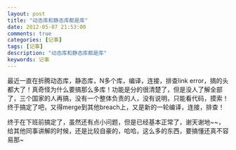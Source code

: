 ```yaml
---
layout: post
title: "动态库和静态库都是库"
date: 2012-05-07 21:53:00
comments: true
categories: [记事]
tags: [记事]
description: "动态库和静态库都是库"
keywords: 记事
---
```


最近一直在折腾动态库，静态库，N多个库，编译，连接，排查link error，搞的头都大了！真奇怪为什么要搞那么多库！功能是分的很清楚了，但是没人了解全部了，三个国家的人再搞，没有一个整体负责的人，没有说明，只能看代码，摸索！终于搞定了吧，又得merge到其他breach上，又是新的一轮编译，连接，排查！

终于在下班前搞定了，虽然还有点小问题，但是已经基本正常了，谢天谢地~~，给其他同事讲解的时候，还是比较自豪的，哈哈，这么多的东西，要搞懂还真不容易那~
